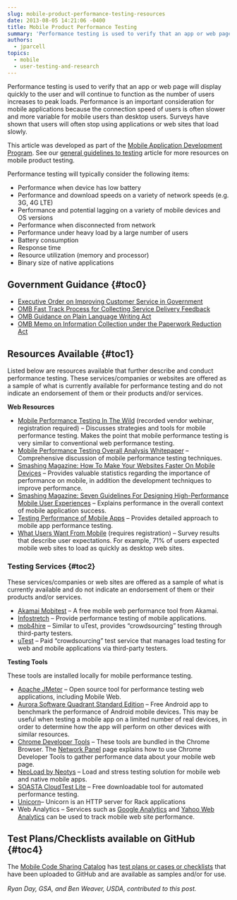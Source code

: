 ```yaml
---
slug: mobile-product-performance-testing-resources
date: 2013-08-05 14:21:06 -0400
title: Mobile Product Performance Testing
summary: 'Performance testing is used to verify that an app or web page will display quickly to the user and will continue to function as the number of users increases to peak loads. Performance is an important consideration for mobile applications because the connection speed of users is often slower and more variable for mobile users than desktop users. Surveys'
authors:
  - jparcell
topics:
  - mobile
  - user-testing-and-research
---
```


Performance testing is used to verify that an app or web page will display quickly to the user and will continue to function as the number of users increases to peak loads. Performance is an important consideration for mobile applications because the connection speed of users is often slower and more variable for mobile users than desktop users. Surveys have shown that users will often stop using applications or web sites that load slowly.

This article was developed as part of the [Mobile Application Development Program](https://digital.gov/resources/mobile-application-development-program/ "Mobile Application Development Program"). See our [general guidelines to testing](https://digital.gov/2013/08/22/mobile-product-testing-guidelines/ "Mobile Product Testing Guidelines and Resources") article for more resources on mobile product testing.

Performance testing will typically consider the following items:

  * Performance when device has low battery
  * Performance and download speeds on a variety of network speeds (e.g. 3G, 4G LTE)
  * Performance and potential lagging on a variety of mobile devices and OS versions
  * Performance when disconnected from network
  * Performance under heavy load by a large number of users
  * Battery consumption
  * Response time
  * Resource utilization (memory and processor)
  * Binary size of native applications

## <a name="x-Government Guidance"></a>Government Guidance {#toc0}

  * <a href="http://www.whitehouse.gov/sites/default/files/omb/memoranda/2011/m11-24.pdf" rel="nofollow">Executive Order on Improving Customer Service in Government</a>
  * <a href="http://www.whitehouse.gov/sites/default/files/omb/assets/inforeg/PRAPrimer_04072010.pdf" rel="nofollow">OMB Fast Track Process for Collecting Service Delivery Feedback</a>
  * <a href="http://www.whitehouse.gov/sites/default/files/omb/memoranda/2011/m11-15.pdf" rel="nofollow">OMB Guidance on Plain Language Writing Act</a>
  * <a href="http://www.whitehouse.gov/sites/default/files/omb/assets/inforeg/PRAPrimer_04072010.pdf" rel="nofollow">OMB Memo on Information Collection under the Paperwork Reduction Act</a>

## <a name="x-Resources Available"></a>Resources Available {#toc1}

Listed below are resources available that further describe and conduct performance testing. These services/companies or websites are offered as a sample of what is currently available for performance testing and do not indicate an endorsement of them or their products and/or services.

**Web Resources**

  * <a href="https://vts.inxpo.com/Launch/QReg.htm?ShowKey=13063&AffiliateData=Neo3" rel="nofollow">Mobile Performance Testing In The Wild</a> (recorded vendor webinar, registration required) &#8211; Discusses strategies and tools for mobile performance testing. Makes the point that mobile performance testing is very similar to conventional web performance testing.
  * <a href="http://www.agileload.com/agileload/blog/2013/01/14/mobile-performance-testing-overall-analysis---whitepaper" rel="nofollow">Mobile Performance Testing Overall Analysis Whitepaper</a> &#8211; Comprehensive discussion of mobile performance testing techniques.
  * <a href="http://mobile.smashingmagazine.com/2013/04/03/build-fast-loading-mobile-website/" rel="nofollow">Smashing Magazine: How To Make Your Websites Faster On Mobile Devices</a> &#8211; Provides valuable statistics regarding the importance of performance on mobile, in addition the development techniques to improve performance.
  * <a href="http://uxdesign.smashingmagazine.com/2011/07/18/seven-guidelines-for-designing-high-performance-mobile-user-experiences/" rel="nofollow">Smashing Magazine: Seven Guidelines For Designing High-Performance Mobile User Experiences</a> &#8211; Explains performance in the overall context of mobile application success.
  * <a href="http://www.methodsandtools.com/archive/mobileloadtesting.php" rel="nofollow">Testing Performance of Mobile Apps</a> &#8211; Provides detailed approach to mobile app performance testing.
  * <a href="http://www.gomez.com/resources/whitepapers/survey-report-what-users-want-from-mobile/" rel="nofollow">What Users Want From Mobile</a> (requires registration) &#8211; Survey results that describe user expectations. For example, 71% of users expected mobile web sites to load as quickly as desktop web sites.

### <a name="x-Resources Available-Testing Services"></a>Testing Services {#toc2}

These services/companies or web sites are offered as a sample of what is currently available and do not indicate an endorsement of them or their products and/or services.

  * <a href="http://mobitest.akamai.com/m/index.cgi" rel="nofollow">Akamai Mobitest</a> &#8211; A free mobile web performance tool from Akamai.
  * <a href="http://www.infostretch.com/" rel="nofollow">Infostretch</a> &#8211; Provide performance testing of mobile applications.
  * <a href="http://www.mob4hire.com/" rel="nofollow">mob4hire</a> &#8211; Similar to uTest, provides &#8220;crowdsourcing&#8221; testing through third-party testers.
  * <a href="http://www.utest.com/load-testing" rel="nofollow">uTest</a> &#8211; Paid &#8220;crowdsourcing&#8221; test service that manages load testing for web and mobile applications via third-party testers.

**Testing Tools**
  
These tools are installed locally for mobile performance testing.

  * <a href="http://jmeter.apache.org/" rel="nofollow">Apache JMeter</a> &#8211; Open source tool for performance testing web applications, including Mobile Web.
  * <a href="https://play.google.com/store/apps/details?id=com.aurorasoftworks.quadrant.ui.standard" rel="nofollow">Aurora Software Quadrant Standard Edition</a> &#8211; Free Android app to benchmark the performance of Android mobile devices. This may be useful when testing a mobile app on a limited number of real devices, in order to determine how the app will perform on other devices with similar resources.
  * <a href="https://developers.google.com/chrome-developer-tools/" rel="nofollow">Chrome Developer Tools</a> &#8211; These tools are bundled in the Chrome Browser. The <a href="https://developers.google.com/chrome-developer-tools/docs/network" rel="nofollow">Network Panel</a> page explains how to use Chrome Developer Tools to gather performance data about your mobile web page.
  * <a href="http://www.neotys.com/" rel="nofollow">NeoLoad by Neotys</a> &#8211; Load and stress testing solution for mobile web and native mobile apps.
  * <a href="http://www.soasta.com/products/cloudtest-lite/" rel="nofollow">SOASTA CloudTest Lite</a> &#8211; Free downloadable tool for automated performance testing.
  * <a href="http://unicorn.bogomips.org/" rel="nofollow">Unicorn</a>&#8211; Unicorn is an HTTP server for Rack applications
  * Web Analytics &#8211; Services such as <a href="http://analytics.blogspot.com/2012/03/measure-your-websites-performance-with.html" rel="nofollow">Google Analytics</a> and <a href="http://web.analytics.yahoo.com/" rel="nofollow">Yahoo Web Analytics</a> can be used to track mobile web site performance.

## <a name="x-Test Plans/Checklists available on GitHub"></a>Test Plans/Checklists available on GitHub {#toc4}

The [Mobile Code Sharing Catalog](http://gsa.github.io/Mobile-Code-Catalog/index.html) has [test plans or cases or checklists](http://gsa.github.io/Mobile-Code-Catalog/testing.html) that have been uploaded to GitHub and are available as samples and/or for use.

<em style="line-height: 1.5em;">Ryan Day, GSA, and Ben Weaver, USDA, contributed to this post.</em>